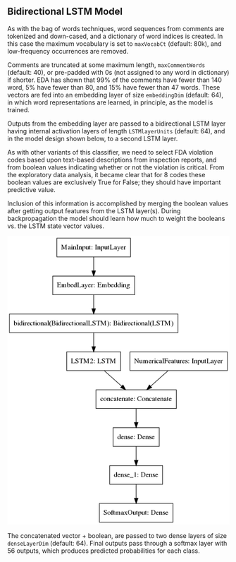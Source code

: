 ## Bidirectional LSTM Model

As with the bag of words techniques, word sequences from comments are tokenized and down-cased, and a dictionary of word indices is created.
In this case the maximum vocabulary is set to `maxVocabCt` (default: 80k), and low-frequency occurrences are removed.

Comments are truncated at some maximum length, `maxCommentWords` (default: 40), or pre-padded with 0s (not assigned to any word in dictionary) if shorter. EDA has shown that 99% of the comments have fewer than 140 word, 5% have fewer than 80, and 15% have fewer than 47 words.
These vectors are fed into an embedding layer of size `embeddingDim` (default: 64), in which word representations are learned, in principle, as the model is trained.

Outputs from the embedding layer are passed to a bidirectional LSTM layer having internal activation layers of length `LSTMlayerUnits` (default: 64), and in the model design shown below, to a second LSTM layer.

As with other variants of this classifier, we need to select FDA violation codes based upon text-based descriptions from inspection reports, and from boolean values indicating whether or not the violation is critical.
From the exploratory data analysis, it became clear that for 8 codes these boolean values are exclusively True for False; they should have important predictive value.

Inclusion of this information is accomplished by merging the boolean values after getting output features from the LSTM layer(s).
During backpropagation the model should learn how much to weight the booleans vs. the LSTM state vector values.

![Example TensorFlow model graph](images/modelGraph.png)

The concatenated vector + boolean, are passed to two dense layers of size `denseLayerDim` (default: 64).
Final outputs pass through a softmax layer with 56 outputs, which produces predicted probabilities for each class.
